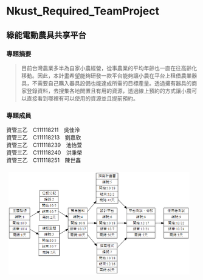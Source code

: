 # Nkust_Required_TeamProject
## 綠能電動農具共享平台

### 專題摘要
> 目前台灣農業多半為自家小農經營，從事農業的平均年齡也一直在往高齡化移動。因此，本計畫希望能夠研發一款平台能夠讓小農在平台上租借農業器具，不需要自己購入器具設備也能達成所需的目標產量。透過擁有器具的商家登錄資料，去搜集各地閒置且有用的資源，透過線上預約的方式讓小農可以直接看到哪裡有可以使用的資源並且提前預約。 

### 專題成員
資管三乙　C111118211　吳佳泠  
資管三乙　C111118213　劉嘉欣  
資管三乙　C111118239　池怡萱  
資管三乙　C111118240　洪秉榮  
資管三乙　C111118251　陳世鑫
![PERT](PERT.png "PERT")

